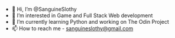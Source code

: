 - 👋 Hi, I’m @SanguineSlothy
- 👀 I’m interested in Game and Full Stack Web development  
- 🌱 I’m currently learning Python and working on The Odin Project
- 📫 How to reach me - sanguineslothy@gmail.com

<!---
SanguineSlothy/SanguineSlothy is a ✨ special ✨ repository because its `README.md` (this file) appears on your GitHub profile.
You can click the Preview link to take a look at your changes.
--->
